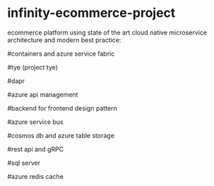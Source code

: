 # infinity-ecommerce-project
ecommerce platform using state of the art cloud native microservice architecture and modern best practice:

#containers and azure service fabric

#tye (project tye)

#dapr

#azure api management

#backend for frontend design pattern

#azure service bus

#cosmos db and azure table storage

#rest api and gRPC

#sql server

#azure redis cache
